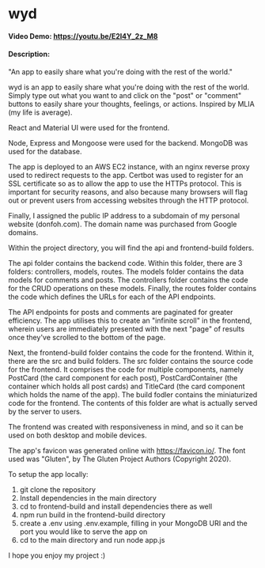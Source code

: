 # wyd
#### Video Demo: https://youtu.be/E2l4Y_2z_M8
#### Description:
"An app to easily share what you're doing with the rest of the world." 

wyd is an app to easily share what you're doing with the rest of the world. Simply type out what you want to and click on the "post" or "comment" buttons to easily share your thoughts, feelings, or actions. Inspired by MLIA (my life is average). 

React and Material UI were used for the frontend. 

Node, Express and Mongoose were used for the backend. MongoDB was used for the database. 

The app is deployed to an AWS EC2 instance, with an nginx reverse proxy used to redirect requests to the app. Certbot was used to register for an SSL certificate so as to allow the app to use the HTTPs protocol. This is important for security reasons, and also because many browsers will flag out or prevent users from accessing websites through the HTTP protocol. 

Finally, I assigned the public IP address to a subdomain of my personal  website (donfoh.com). The domain name was purchased from Google domains. 

Within the project directory, you will find the api and frontend-build folders.

The api folder contains the backend code. Within this folder, there are 3 folders: controllers, models, routes. The models folder contains the data models for comments and posts. The controllers folder contains the code for the CRUD operations on these models. Finally, the routes folder contains the code which defines the URLs for each of the API endpoints.  

The API endpoints for posts and comments are paginated for greater efficiency. The app utilises this to create an "infinite scroll" in the frontend, wherein users are immediately presented with the next "page" of results once they've scrolled to the bottom of the page. 

Next, the frontend-build folder contains the code for the frontend. Within it, there are the src and build folders. The src folder contains the source code for the frontend. It comprises the code for multiple components, namely PostCard (the card component for each post), PostCardContainer (the container which holds all post cards) and TitleCard (the card component which holds the name of the app). The build fodler contains the miniaturized code for the frontend. The contents of this folder are what is actually served by the server to users. 

The frontend was created with responsiveness in mind, and so it can be used on both desktop and mobile devices. 

The app's favicon was generated online with https://favicon.io/. The font used was "Gluten", by The Gluten Project Authors (Copyright 2020). 

To setup the app locally:

1. git clone the repository
2. Install dependencies in the main directory
3. cd to frontend-build and install dependencies there as well
4. npm run build in the frontend-build directory
5. create a .env using .env.example, filling in your MongoDB URI and the port you would like to serve the app on
6. cd to the main directory and run node app.js

I hope you enjoy my project :)
